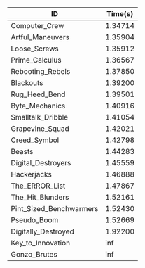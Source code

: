 |ID|Time(s)|
|-|-|
|Computer_Crew|1.34714|
|Artful_Maneuvers|1.35904|
|Loose_Screws|1.35912|
|Prime_Calculus|1.36567|
|Rebooting_Rebels|1.37850|
|Blackouts|1.39200|
|Rug_Heed_Bend|1.39501|
|Byte_Mechanics|1.40916|
|Smalltalk_Dribble|1.41054|
|Grapevine_Squad|1.42021|
|Creed_Symbol|1.42798|
|Beasts|1.44283|
|Digital_Destroyers|1.45559|
|Hackerjacks|1.46888|
|The_ERROR_List|1.47867|
|The_Hit_Blunders|1.52161|
|Pint_Sized_Benchwarmers|1.52430|
|Pseudo_Boom|1.52669|
|Digitally_Destroyed|1.92200|
|Key_to_Innovation|inf|
|Gonzo_Brutes|inf|
